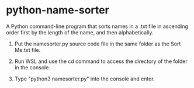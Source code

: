 # python-name-sorter
A Python command-line program that sorts names in a .txt file in ascending order first by the length of the name, and then alphabetically.

1. Put the namesorter.py source code file in the same folder as the Sort Me.txt file.

2. Run WSL and use the cd command to access the directory of the folder in the console.

3. Type "python3 namesorter.py" into the console and enter.
